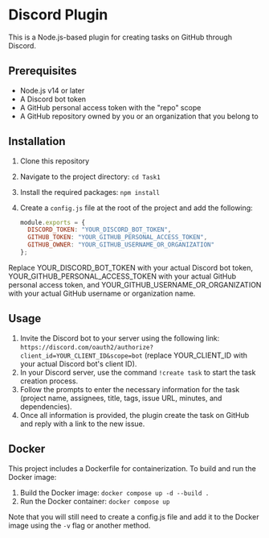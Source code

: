 # Discord Plugin

This is a Node.js-based plugin for creating tasks on GitHub through Discord.

## Prerequisites

- Node.js v14 or later
- A Discord bot token
- A GitHub personal access token with the "repo" scope
- A GitHub repository owned by you or an organization that you belong to

## Installation

1. Clone this repository
2. Navigate to the project directory: `cd Task1`
3. Install the required packages: `npm install`
4. Create a `config.js` file at the root of the project and add the following:

   ```javascript
   module.exports = {
     DISCORD_TOKEN: "YOUR_DISCORD_BOT_TOKEN",
     GITHUB_TOKEN: "YOUR_GITHUB_PERSONAL_ACCESS_TOKEN",
     GITHUB_OWNER: "YOUR_GITHUB_USERNAME_OR_ORGANIZATION"
   };
Replace YOUR_DISCORD_BOT_TOKEN with your actual Discord bot token, YOUR_GITHUB_PERSONAL_ACCESS_TOKEN with your actual GitHub personal access token, and YOUR_GITHUB_USERNAME_OR_ORGANIZATION with your actual GitHub username or organization name.

## Usage

1. Invite the Discord bot to your server using the following link: `https://discord.com/oauth2/authorize?client_id=YOUR_CLIENT_ID&scope=bot` (replace YOUR_CLIENT_ID with your actual Discord bot's client ID).
2. In your Discord server, use the command `!create task` to start the task creation process.
3. Follow the prompts to enter the necessary information for the task (project name, assignees, title, tags, issue URL, minutes, and dependencies).
4. Once all information is provided, the plugin create the task on GitHub and reply with a link to the new issue.

## Docker

This project includes a Dockerfile for containerization. To build and run the Docker image:

1. Build the Docker image: `docker compose up -d --build .`
2. Run the Docker container: `docker compose up`

Note that you will still need to create a config.js file and add it to the Docker image using the `-v` flag or another method.


